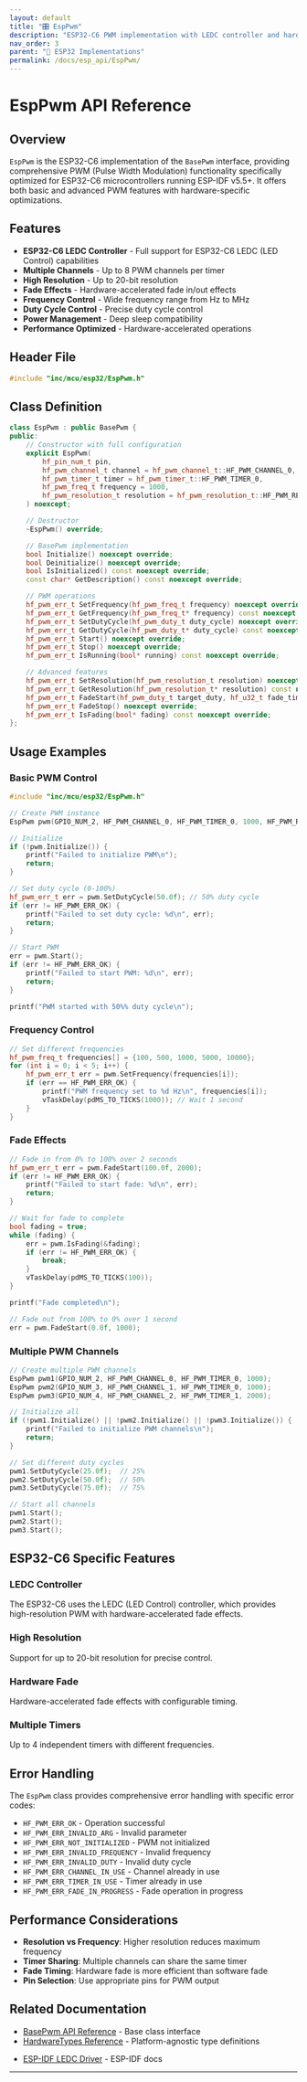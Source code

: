 ```yaml
---
layout: default
title: "🎛️ EspPwm"
description: "ESP32-C6 PWM implementation with LEDC controller and hardware fade effects"
nav_order: 3
parent: "🔧 ESP32 Implementations"
permalink: /docs/esp_api/EspPwm/
---
```


# EspPwm API Reference




## Overview

`EspPwm` is the ESP32-C6 implementation of the `BasePwm` interface,
providing comprehensive PWM (Pulse Width Modulation) functionality specifically optimized for
ESP32-C6 microcontrollers running ESP-IDF v5.5+.
It offers both basic and advanced PWM features with hardware-specific optimizations.

## Features

- **ESP32-C6 LEDC Controller** - Full support for ESP32-C6 LEDC (LED Control) capabilities
- **Multiple Channels** - Up to 8 PWM channels per timer
- **High Resolution** - Up to 20-bit resolution
- **Fade Effects** - Hardware-accelerated fade in/out effects
- **Frequency Control** - Wide frequency range from Hz to MHz
- **Duty Cycle Control** - Precise duty cycle control
- **Power Management** - Deep sleep compatibility
- **Performance Optimized** - Hardware-accelerated operations

## Header File

```cpp
#include "inc/mcu/esp32/EspPwm.h"
```

## Class Definition

```cpp
class EspPwm : public BasePwm {
public:
    // Constructor with full configuration
    explicit EspPwm(
        hf_pin_num_t pin,
        hf_pwm_channel_t channel = hf_pwm_channel_t::HF_PWM_CHANNEL_0,
        hf_pwm_timer_t timer = hf_pwm_timer_t::HF_PWM_TIMER_0,
        hf_pwm_freq_t frequency = 1000,
        hf_pwm_resolution_t resolution = hf_pwm_resolution_t::HF_PWM_RESOLUTION_8_BIT
    ) noexcept;

    // Destructor
    ~EspPwm() override;

    // BasePwm implementation
    bool Initialize() noexcept override;
    bool Deinitialize() noexcept override;
    bool IsInitialized() const noexcept override;
    const char* GetDescription() const noexcept override;

    // PWM operations
    hf_pwm_err_t SetFrequency(hf_pwm_freq_t frequency) noexcept override;
    hf_pwm_err_t GetFrequency(hf_pwm_freq_t* frequency) const noexcept override;
    hf_pwm_err_t SetDutyCycle(hf_pwm_duty_t duty_cycle) noexcept override;
    hf_pwm_err_t GetDutyCycle(hf_pwm_duty_t* duty_cycle) const noexcept override;
    hf_pwm_err_t Start() noexcept override;
    hf_pwm_err_t Stop() noexcept override;
    hf_pwm_err_t IsRunning(bool* running) const noexcept override;

    // Advanced features
    hf_pwm_err_t SetResolution(hf_pwm_resolution_t resolution) noexcept override;
    hf_pwm_err_t GetResolution(hf_pwm_resolution_t* resolution) const noexcept override;
    hf_pwm_err_t FadeStart(hf_pwm_duty_t target_duty, hf_u32_t fade_time_ms) noexcept override;
    hf_pwm_err_t FadeStop() noexcept override;
    hf_pwm_err_t IsFading(bool* fading) const noexcept override;
};
```

## Usage Examples

### Basic PWM Control

```cpp
#include "inc/mcu/esp32/EspPwm.h"

// Create PWM instance
EspPwm pwm(GPIO_NUM_2, HF_PWM_CHANNEL_0, HF_PWM_TIMER_0, 1000, HF_PWM_RESOLUTION_8_BIT);

// Initialize
if (!pwm.Initialize()) {
    printf("Failed to initialize PWM\n");
    return;
}

// Set duty cycle (0-100%)
hf_pwm_err_t err = pwm.SetDutyCycle(50.0f); // 50% duty cycle
if (err != HF_PWM_ERR_OK) {
    printf("Failed to set duty cycle: %d\n", err);
    return;
}

// Start PWM
err = pwm.Start();
if (err != HF_PWM_ERR_OK) {
    printf("Failed to start PWM: %d\n", err);
    return;
}

printf("PWM started with 50%% duty cycle\n");
```

### Frequency Control

```cpp
// Set different frequencies
hf_pwm_freq_t frequencies[] = {100, 500, 1000, 5000, 10000};
for (int i = 0; i < 5; i++) {
    hf_pwm_err_t err = pwm.SetFrequency(frequencies[i]);
    if (err == HF_PWM_ERR_OK) {
        printf("PWM frequency set to %d Hz\n", frequencies[i]);
        vTaskDelay(pdMS_TO_TICKS(1000)); // Wait 1 second
    }
}
```

### Fade Effects

```cpp
// Fade in from 0% to 100% over 2 seconds
hf_pwm_err_t err = pwm.FadeStart(100.0f, 2000);
if (err != HF_PWM_ERR_OK) {
    printf("Failed to start fade: %d\n", err);
    return;
}

// Wait for fade to complete
bool fading = true;
while (fading) {
    err = pwm.IsFading(&fading);
    if (err != HF_PWM_ERR_OK) {
        break;
    }
    vTaskDelay(pdMS_TO_TICKS(100));
}

printf("Fade completed\n");

// Fade out from 100% to 0% over 1 second
err = pwm.FadeStart(0.0f, 1000);
```

### Multiple PWM Channels

```cpp
// Create multiple PWM channels
EspPwm pwm1(GPIO_NUM_2, HF_PWM_CHANNEL_0, HF_PWM_TIMER_0, 1000);
EspPwm pwm2(GPIO_NUM_3, HF_PWM_CHANNEL_1, HF_PWM_TIMER_0, 1000);
EspPwm pwm3(GPIO_NUM_4, HF_PWM_CHANNEL_2, HF_PWM_TIMER_1, 2000);

// Initialize all
if (!pwm1.Initialize() || !pwm2.Initialize() || !pwm3.Initialize()) {
    printf("Failed to initialize PWM channels\n");
    return;
}

// Set different duty cycles
pwm1.SetDutyCycle(25.0f);  // 25%
pwm2.SetDutyCycle(50.0f);  // 50%
pwm3.SetDutyCycle(75.0f);  // 75%

// Start all channels
pwm1.Start();
pwm2.Start();
pwm3.Start();
```

## ESP32-C6 Specific Features

### LEDC Controller

The ESP32-C6 uses the LEDC (LED Control) controller, which provides high-resolution PWM with
hardware-accelerated fade effects.

### High Resolution

Support for up to 20-bit resolution for precise control.

### Hardware Fade

Hardware-accelerated fade effects with configurable timing.

### Multiple Timers

Up to 4 independent timers with different frequencies.

## Error Handling

The `EspPwm` class provides comprehensive error handling with specific error codes:

- `HF_PWM_ERR_OK` - Operation successful
- `HF_PWM_ERR_INVALID_ARG` - Invalid parameter
- `HF_PWM_ERR_NOT_INITIALIZED` - PWM not initialized
- `HF_PWM_ERR_INVALID_FREQUENCY` - Invalid frequency
- `HF_PWM_ERR_INVALID_DUTY` - Invalid duty cycle
- `HF_PWM_ERR_CHANNEL_IN_USE` - Channel already in use
- `HF_PWM_ERR_TIMER_IN_USE` - Timer already in use
- `HF_PWM_ERR_FADE_IN_PROGRESS` - Fade operation in progress

## Performance Considerations

- **Resolution vs Frequency**: Higher resolution reduces maximum frequency
- **Timer Sharing**: Multiple channels can share the same timer
- **Fade Timing**: Hardware fade is more efficient than software fade
- **Pin Selection**: Use appropriate pins for PWM output

## Related Documentation

- [BasePwm API Reference](../api/BasePwm.md) - Base class interface
- [HardwareTypes Reference](../api/HardwareTypes.md) - Platform-agnostic type definitions
<!-- markdownlint-disable-next-line MD013 -->
- [ESP-IDF LEDC Driver](https://docs.espressif.com/projects/esp-idf/en/latest/esp32c6/api-reference/peripherals/ledc.html) - ESP-IDF docs

---




